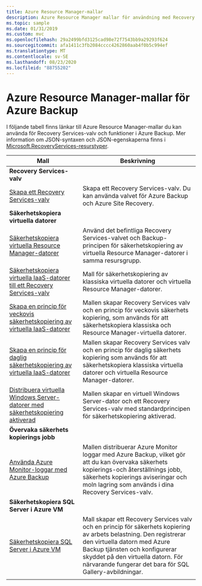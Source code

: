 ```yaml
---
title: Azure Resource Manager-mallar
description: Azure Resource Manager mallar för användning med Recovery Services-valv och Azure Backup funktioner
ms.topic: sample
ms.date: 01/31/2019
ms.custom: mvc
ms.openlocfilehash: 29a2499bfd3125cad98e72f7543bb9a29293f624
ms.sourcegitcommit: afa1411c3fb2084cccc4262860aab4f0b5c994ef
ms.translationtype: MT
ms.contentlocale: sv-SE
ms.lasthandoff: 08/23/2020
ms.locfileid: "88755202"
---
```

# <a name="azure-resource-manager-templates-for-azure-backup"></a>Azure Resource Manager-mallar för Azure Backup

I följande tabell finns länkar till Azure Resource Manager-mallar du kan använda för Recovery Services-valv och funktioner i Azure Backup. Mer information om JSON-syntaxen och JSON-egenskaperna finns i [Microsoft.RecoveryServices-resurstyper](/azure/templates/microsoft.recoveryservices/allversions).

| Mall | Beskrivning |
|---|---|
|**Recovery Services-valv** | |
| [Skapa ett Recovery Services-valv](https://github.com/Azure/azure-quickstart-templates/tree/master/101-recovery-services-vault-create)| Skapa ett Recovery Services-valv. Du kan använda valvet för Azure Backup och Azure Site Recovery. |
|**Säkerhetskopiera virtuella datorer**| |
| [Säkerhetskopiera virtuella Resource Manager-datorer](https://github.com/Azure/azure-quickstart-templates/tree/master/101-recovery-services-backup-vms) | Använd det befintliga Recovery Services-valvet och Backup-principen för säkerhetskopiering av virtuella Resource Manager-datorer i samma resursgrupp.|
| [Säkerhetskopiera virtuella IaaS-datorer till ett Recovery Services-valv](https://github.com/Azure/azure-quickstart-templates/tree/master/201-recovery-services-backup-classic-resource-manager-vms) | Mall för säkerhetskopiering av klassiska virtuella datorer och virtuella Resource Manager-datorer. |
| [Skapa en princip för veckovis säkerhetskopiering av virtuella IaaS-datorer](https://github.com/Azure/azure-quickstart-templates/tree/master/101-recovery-services-weekly-backup-policy-create) | Mallen skapar Recovery Services valv och en princip för veckovis säkerhets kopiering, som används för att säkerhetskopiera klassiska och Resource Manager-virtuella datorer.|
| [Skapa en princip för daglig säkerhetskopiering av virtuella IaaS-datorer](https://github.com/Azure/azure-quickstart-templates/tree/master/101-recovery-services-daily-backup-policy-create) | Mallen skapar Recovery Services valv och en princip för daglig säkerhets kopiering som används för att säkerhetskopiera klassiska virtuella datorer och virtuella Resource Manager-datorer.|
| [Distribuera virtuella Windows Server-datorer med säkerhetskopiering aktiverad](https://github.com/Azure/azure-quickstart-templates/tree/master/101-recovery-services-create-vm-and-configure-backup) | Mallen skapar en virtuell Windows Server-dator och ett Recovery Services-valv med standardprincipen för säkerhetskopiering aktiverad.|
|**Övervaka säkerhets kopierings jobb** |  |
| [Använda Azure Monitor-loggar med Azure Backup](https://github.com/Azure/azure-quickstart-templates/tree/master/101-backup-oms-monitoring) | Mallen distribuerar Azure Monitor loggar med Azure Backup, vilket gör att du kan övervaka säkerhets kopierings-och återställnings jobb, säkerhets kopierings aviseringar och moln lagring som används i dina Recovery Services-valv.|  
|**Säkerhetskopiera SQL Server i Azure VM** |  |
| [Säkerhetskopiera SQL Server i Azure VM](https://github.com/Azure/azure-quickstart-templates/tree/master/101-recovery-services-vm-workload-backup) | Mall skapar ett Recovery Services valv och en princip för säkerhets kopiering av arbets belastning. Den registrerar den virtuella datorn med Azure Backup tjänsten och konfigurerar skyddet på den virtuella datorn. För närvarande fungerar det bara för SQL Gallery-avbildningar. |
|   |   |
